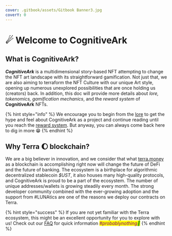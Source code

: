 ```yaml
---
cover: .gitbook/assets/Gitbook Banner3.jpg
coverY: 0
---
```


# ☄ Welcome to CognitiveArk

## What is CognitiveArk?

_**CognitiveArk**_ is a multidimensional story-based NFT attempting to change the NFT art landscape with its straightforward gamification. Not just that, we are also aiming to terraform the NFT Culture with our unique Art style, opening up numerous unexplored possibilities that are once holding us (creators) back. In addition, this doc will provide more details about _lore, tokenomics, gamification mechanics_, and the _reward system_ of **CognitiveArk** NFTs.

{% hint style="info" %}
We encourage you to begin from the [lore](lets-terraform-the-nft-culture/story-and-lore.md) to get the hype and feel about CognitiveArk as a project and continue reading until you reach the [reward system](lets-terraform-the-nft-culture/reward-system.md). But anyway, you can always come back here to dig in more 😁
{% endhint %}

## Why Terra 🌔 blockchain?

We are a big believer in innovation, and we consider that what [terra.money](https://www.terra.money) as a blockchain is accomplishing right now will change the future of DeFi and the future of banking. The ecosystem is a birthplace for algorithmic decentralized stablecoin _$UST_, it also houses many high-quality protocols, and CognitiveArk is proud to be a part of the ecosystem. The number of unique addresses/wallets is growing steadily every month. The strong developer community combined with the ever-growing adoption and the support from #LUNAtics are one of the reasons we deploy our contracts on Terra.

{% hint style="success" %}
If you are not yet familiar with the Terra ecosystem, this might be an excellent opportunity for you to explore with us! Check out our [FAQ](i-want-to-know-more/faq.md) for quick information _<mark style="color:purple;">#probablynothing</mark><mark style="color:green;">👀</mark>_
{% endhint %}
